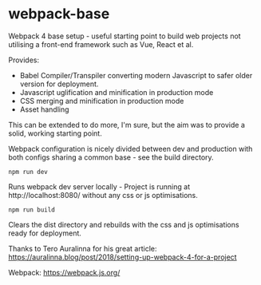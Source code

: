 # webpack-base

Webpack 4 base setup - useful starting point to build web projects not utilising a front-end framework such as Vue, React et al.

Provides:

- Babel Compiler/Transpiler converting modern Javascript to safer older version for deployment.
- Javascript uglification and minification in production mode
- CSS merging and minification in production mode
- Asset handling

This can be extended to do more, I'm sure, but the aim was to provide a solid, working starting point.

Webpack configuration is nicely divided between dev and production with both configs sharing a common base - see the build directory.

`npm run dev`

Runs webpack dev server locally - Project is running at http://localhost:8080/ without any css or js optimisations.

`npm run build`

Clears the dist directory and rebuilds with the css and js optimisations ready for deployment.


Thanks to Tero Auralinna for his great article: https://auralinna.blog/post/2018/setting-up-webpack-4-for-a-project

Webpack: https://webpack.js.org/
